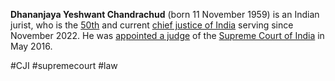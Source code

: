**Dhananjaya Yeshwant Chandrachud** (born 11 November 1959) is an Indian jurist, who is the [50th](https://en.wikipedia.org/wiki/List_of_chief_justices_of_India "List of chief justices of India") and current [chief justice of India](https://en.wikipedia.org/wiki/Chief_Justice_of_India "Chief Justice of India") serving since November 2022. He was [appointed a judge](https://en.wikipedia.org/wiki/Judgeship_of_Dhananjaya_Y._Chandrachud "Judgeship of Dhananjaya Y. Chandrachud") of the [Supreme Court of India](https://en.wikipedia.org/wiki/Supreme_Court_of_India "Supreme Court of India") in May 2016.



#CJI #supremecourt #law 